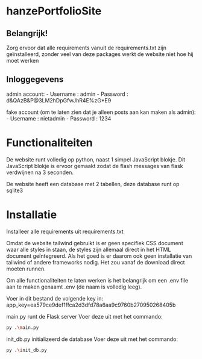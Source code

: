 # hanzePortfolioSite
 
## Belangrijk!
Zorg ervoor dat alle requirements vanuit de requirements.txt zijn geïnstalleerd, zonder veel van deze packages werkt de website niet hoe hij moet werken

## Inloggegevens
admin account:
    - Username : admin
    - Password : d&QAzB&P@3LM2hDpGfwJhR4E%zG*E9

fake account (om te laten zien dat je alleen posts aan kan maken als admin):
    - Username : nietadmin
    - Password : 1234

# Functionaliteiten

De website runt volledig op python, naast 1 simpel JavaScript blokje. Dit JavaScript blokje is ervoor gemaakt zodat de flash messages van flask verdwijnen na 3 seconden.

De website heeft een database met 2 tabellen, deze database runt op sqlite3

# Installatie

Installeer alle requirements uit requirements.txt

Omdat de website tailwind gebruikt is er geen specifiek CSS document waar alle styles in staan, de styles zijn allemaal direct in het HTML document geïntegreerd. Als het goed is er daarom ook geen installatie van tailwind of andere frameworks nodig. Het zou vanaf de download direct moeten runnen.

Om alle functionaliteiten te laten werken is het belangrijk om een .env file aan te maken genaamt .env (de naam is volledig leeg). 

Voer in dit bestand de volgende key in: app_key=ea579ce9def1ffca2d3dfd78a6aa9c9760b270950268405b

main.py runt de Flask server
Voer deze uit met het commando:
```bash
py .\main.py
```
init_db.py initializeerd de database
Voer deze uit met het commando:
```bash
py .\init_db.py
```

